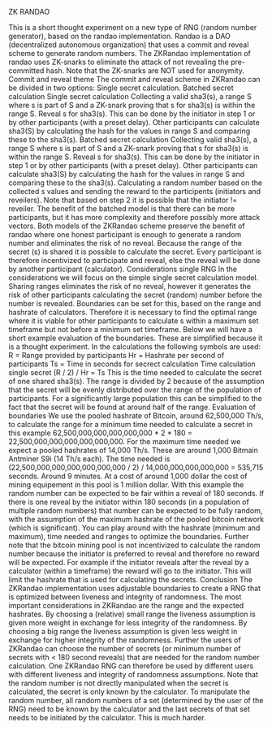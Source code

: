 ZK RANDAO 

This is a short thought experiment on a new type of RNG (random number generator), based on the randao implementation. Randao is a DAO (decentralized autonomous organization) that uses a commit and reveal scheme to generate random numbers. The ZKRandao implementation of randao uses ZK-snarks to eliminate the attack of not revealing the pre-committed hash. Note that the ZK-snarks are NOT used for anonymity.
Commit and reveal theme
The commit and reveal scheme in ZKRandao can be divided in two options:
Single secret calculation.
Batched secret calculation
Single secret calculation
Collecting a valid sha3(s), a range S where s is part of S and a ZK-snark proving that s for sha3(s) is within the range S.
Reveal s for sha3(s). This can be done by the initiator in step 1 or by other participants (with a preset delay). Other participants can calculate sha3(S) by calculating the hash for the values in range S and comparing these to the sha3(s).
Batched secret calculation
Collecting valid sha3(s), a range S where s is part of S and a ZK-snark proving that s for sha3(s) is within the range S.
Reveal s for sha3(s). This can be done by the initiator in step 1 or by other participants (with a preset delay). Other participants can calculate sha3(S) by calculating the hash for the values in range S and comparing these to the sha3(s).
Calculating a random number based on the collected s values and sending the reward to the participents (initiators and reveilers). Note that based on step 2 it is possible that the initiator != reveiler.
The benefit of the batched model is that there can be more participants, but it has more complexity and therefore possibly more attack vectors. Both models of the ZKRandao scheme preserve the benefit of randao where one honest participant is enough to generate a random number and eliminates the risk of no reveal. Because the range of the secret (s) is shared it is possible to calculate the secret. Every participant is therefore incentivized to participate and reveal, else the reveal will be done by another participant (calculator).
Considerations single RNG
In the considerations we will focus on the simple single secret calculation model.
Sharing ranges eliminates the risk of no reveal, however it generates the risk of other participants calculating the secret (random) number before the number is revealed. Boundaries can be set for this, based on the range and hashrate of calculators. Therefore it is necessary to find the optimal range where it is viable for other participants to calculate s within a maximum set timeframe but not before a minimum set timeframe. Below we will have a short example evaluation of the boundaries. These are simplified because it is a thought experiment. In the calculations the following symbols are used:
R = Range provided by participants
Hr = Hashrate per second of participants 
Ts = Time in seconds for secrect calculation 
Time calculation single secret
(R / 2) / Hr = Ts
This is the time needed to calculate the secret of one shared sha3(s). The range is divided by 2 because of the assumption that the secret will be evenly distributed over the range of the population of participants. For a significantly large population this can be simplified to the fact that the secret will be found at around half of the range.
Evaluation of boundaries
We use the pooled hashrate of Bitcoin, around 62,500,000 Th/s, to calculate the range for a minimum time needed to calculate a secret in this example 62,500,000,000,000,000,000 * 2 * 180 = 22,500,000,000,000,000,000,000.
For the maximum time needed we expect a pooled hashrates of 14,000 Th/s. These are around 1,000 Bitmain Antminer S9i (14 Th/s each). The time needed is (22,500,000,000,000,000,000,000 / 2) / 14,000,000,000,000,000 = 535,715 seconds. Around 9 minutes. At a cost of around 1,000 dollar the cost of mining equipement in this pool is 1 million dollar. With this example the random number can be expected to be fair within a reveal of 180 seconds. If there is one reveal by the initiator within 180 seconds (in a population of multiple random numbers) that number can be expected to be fully random, with the assumption of the maximum hashrate of the pooled bitcoin network (which is significant).
You can play around with the hashrate (minimum and maximum), time needed and ranges to optimize the boundaries. Further note that the bitcoin mining pool is not incentivized to calculate the random number because the initiator is preferred to reveal and therefore no reward will be expected. For example if the initiator reveals after the reveal by a calculator (within a timeframe) the reward will go to the initiator. This will limit the hashrate that is used for calculating the secrets.
Conclusion
The ZKRandao implementation uses adjustable boundaries to create a RNG that is optimized between liveness and integrity of randomness. The most important considerations in ZKRandao are the range and the expected hashrates. By choosing a (relative) small range the liveness assumption is given more weight in exchange for less integrity of the randomness. By choosing a big range the liveness assumption is given less weight in exchange for higher integrity of the randomness. Further the users of ZKRandao can choose the number of secrets (or minimum number of secrets with < 180 second reveals) that are needed for the random number calculation. One ZKRandao RNG can therefore be used by different users with different liveness and integrity of randomness assumptions.
Note that the random number is not directly manipulated when the secret is calculated, the secret is only known by the calculator. To manipulate the random number, all random numbers of a set (determined by the user of the RNG) need to be known by the calculator and the last secrets of that set needs to be initiated by the calculator. This is much harder.
